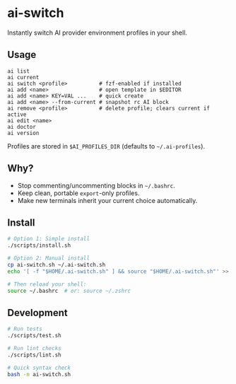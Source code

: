 # ai-switch

Instantly switch AI provider environment profiles in your shell.

## Usage
```
ai list
ai current
ai switch <profile>          # fzf-enabled if installed
ai add <name>                # open template in $EDITOR
ai add <name> KEY=VAL ...    # quick create
ai add <name> --from-current # snapshot rc AI block
ai remove <profile>          # delete profile; clears current if active
ai edit <name>
ai doctor
ai version
```

Profiles are stored in `$AI_PROFILES_DIR` (defaults to `~/.ai-profiles`).

## Why?
- Stop commenting/uncommenting blocks in `~/.bashrc`.
- Keep clean, portable `export`-only profiles.
- Make new terminals inherit your current choice automatically.

## Install
```bash
# Option 1: Simple install
./scripts/install.sh

# Option 2: Manual install
cp ai-switch.sh ~/.ai-switch.sh
echo '[ -f "$HOME/.ai-switch.sh" ] && source "$HOME/.ai-switch.sh"' >> ~/.bashrc  # or ~/.zshrc

# Then reload your shell:
source ~/.bashrc  # or: source ~/.zshrc

```

## Development
```bash
# Run tests
./scripts/test.sh

# Run lint checks
./scripts/lint.sh

# Quick syntax check
bash -n ai-switch.sh
```
